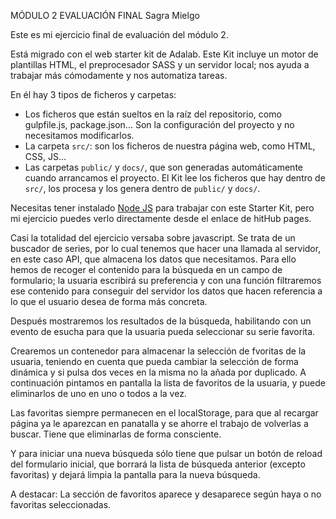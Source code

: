 MÓDULO 2 EVALUACIÓN FINAL Sagra Mielgo

Este es mi ejercicio final de evaluación del módulo 2.

Está migrado con el web starter kit de Adalab. Este Kit incluye un motor de plantillas HTML, el preprocesador SASS y un servidor local; nos ayuda a trabajar más cómodamente y nos automatiza tareas.

En él hay 3 tipos de ficheros y carpetas:

- Los ficheros que están sueltos en la raíz del repositorio, como gulpfile.js, package.json... Son la configuración del proyecto y no necesitamos modificarlos.
- La carpeta `src/`: son los ficheros de nuestra página web, como HTML, CSS, JS...
- Las carpetas `public/` y `docs/`, que son generadas automáticamente cuando arrancamos el proyecto. El Kit lee los ficheros que hay dentro de `src/`, los procesa y los genera dentro de `public/` y `docs/`.

Necesitas tener instalado [Node JS](https://nodejs.org/) para trabajar con este Starter Kit, pero mi ejercicio puedes verlo directamente desde el enlace de hitHub pages.

Casi la totalidad del ejercicio versaba sobre javascript.
Se trata de un buscador de series, por lo cual tenemos que hacer una llamada al servidor, en este caso API, que almacena los datos que necesitamos.
Para ello hemos de recoger el contenido para la búsqueda en un campo de formulario; la usuaria escribirá su preferencia y con una función filtraremos ese contenido para conseguir del servidor los datos que hacen referencia a lo que el usuario desea de forma más concreta.

Después mostraremos los resultados de la búsqueda, habilitando con un evento de esucha para que la usuaria pueda seleccionar su serie favorita.

Crearemos un contenedor para almacenar la selección de fvoritas de la usuaria, teniendo en cuenta que pueda cambiar la selección de forma dinámica y si pulsa dos veces en la misma no la añada por duplicado.
A continuación pintamos en pantalla la lista de favoritos de la usuaria, y puede eliminarlos de uno en uno o todos a la vez.

Las favoritas siempre permanecen en el localStorage, para que al recargar página ya le aparezcan en panatalla y se ahorre el trabajo de volverlas a buscar. Tiene que eliminarlas de forma consciente.

Y para iniciar una nueva búsqueda sólo tiene que pulsar un botón de reload del formulario inicial, que borrará la lista de búsqueda anterior (excepto favoritas) y dejará limpia la pantalla para la nueva búsqueda.

A destacar: La sección de favoritos aparece y desaparece según haya o no favoritas seleccionadas.
